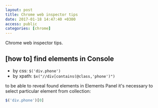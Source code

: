```yaml
---
layout: post
title: Chrome web inspector tips
date: 2017-01-18 14:47:40 +0300
access: public
categories: [chrome]
---
```


Chrome web inspector tips.

<!-- more -->

## [how to] find elements in Console

- by css: `$('div.phone')`
- by xpath: `$x("//div[contains(@class,'phone')")`

to be able to reveal found elements in Elements Panel
it's necessary to select particular element from collection:

```javascript
$('div.phone')[0]
```
